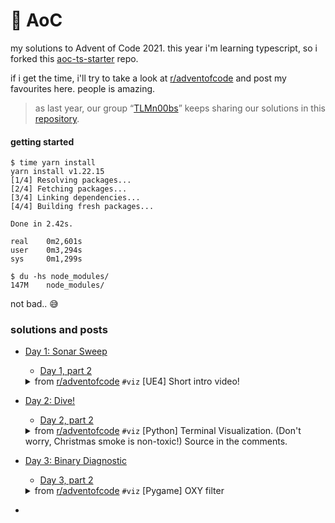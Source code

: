 # 🎄 AoC
my solutions to Advent of Code 2021.
this year i'm learning typescript, so i forked this [aoc-ts-starter](https://github.com/bpiggin/advent-of-code-typescript-starter) repo.

if i get the time, i'll try to take a look at [r/adventofcode](https://www.reddit.com/r/adventofcode) and post my favourites here. people is amazing.

> as last year, our group “[TLMn00bs](https://github.com/TLMn00bs)” keeps sharing our solutions in this [repository](https://github.com/TLMn00bs/advent-of-code).

#### getting started

```shell
$ time yarn install
yarn install v1.22.15
[1/4] Resolving packages...
[2/4] Fetching packages...
[3/4] Linking dependencies...
[4/4] Building fresh packages...

Done in 2.42s.

real    0m2,601s
user    0m3,294s
sys     0m1,299s

$ du -hs node_modules/
147M    node_modules/
```
not bad.. 😅

### solutions and posts
	
- [Day 1:  Sonar Sweep](https://github.com/jartigag/aoc-2021/blob/main/src/day1/day1.ts)  
	- [Day 1, part 2](https://github.com/jartigag/aoc-2021/blob/main/src/day1/day1part2.ts)
	<details> <summary> from <a href="https://www.reddit.com/r/adventofcode/comments/r71sss/2021_day_1_ue4_short_intro_video">r/adventofcode</a> <code>#viz</code> [UE4] Short intro video! </summary> <a href="https://youtu.be/RgNOVMDoNgs"><img src="http://i3.ytimg.com/vi/RgNOVMDoNgs/maxresdefault.jpg"/></a> </details> 
	
- [Day 2:  Dive!](https://github.com/jartigag/aoc-2021/blob/main/src/day2/day2.ts)  
	- [Day 2, part 2](https://github.com/jartigag/aoc-2021/blob/main/src/day2/day2part2.ts)
	<details> <summary> from <a href="https://www.reddit.com/r/adventofcode/comments/r7o188/2021_day_2_part_1_python_terminal_visualization">r/adventofcode</a> <code>#viz</code> [Python] Terminal Visualization. (Don't worry, Christmas smoke is non-toxic!) Source in the comments. </summary> <a href="https://www.reddit.com/r/adventofcode/comments/r7o188/2021_day_2_part_1_python_terminal_visualization"> <img src="https://external-preview.redd.it/zbexd6zMaZt8AcyDTSyvslGjwFdbLIohJ3EDPVjWUsk.png?width=960&crop=smart&format=pjpg&auto=webp&s=c7f0b306905f9635d1f935995f6e9e3f882d9498"/> </a> </details> 
	
- [Day 3:  Binary Diagnostic](https://github.com/jartigag/aoc-2021/blob/main/src/day3/day3.ts)  
	- [Day 3, part 2](https://github.com/jartigag/aoc-2021/blob/main/src/day3/day3part2.ts)
	<details> <summary> from <a href="https://www.reddit.com/r/adventofcode/comments/r7x4yk/2021_day_3_part_2pygame_oxy_filter/">r/adventofcode</a> <code>#viz</code> [Pygame] OXY filter </summary> <a href="https://www.reddit.com/r/adventofcode/comments/r7x4yk/2021_day_3_part_2pygame_oxy_filter/"> <img src="https://external-preview.redd.it/kuPpBvcF3VGo8wr1JJPR_yrTP8d0H1wgqGOnfcgU9tI.png?width=960&crop=smart&format=pjpg&auto=webp&s=2e8addc9519f9fe4e43d1f4d4d83b2fe9e7864f4"/> </a> </details> 
- [](https://github.com/jartigag/aoc-2021/blob/main/src/day4/day4.ts)  
